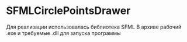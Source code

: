 # SFMLCirclePointsDrawer

Для реализации использовалась библиотека SFML
В архиве рабочий .exe и требуемые .dll для запуска программы
